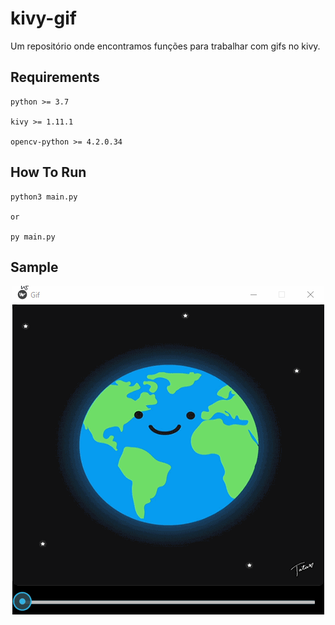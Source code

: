 # kivy-gif
Um repositório onde encontramos funções para trabalhar com gifs no kivy.

## Requirements
```
python >= 3.7

kivy >= 1.11.1

opencv-python >= 4.2.0.34
```

## How To Run
```
python3 main.py

or

py main.py
```

## Sample

<p align="center">
  <a href="https://github.com/KivyBrazil/kivy-gif">
    <img src=".github/demo.gif" alt="Kivy Gif">
  </a>
</p>
